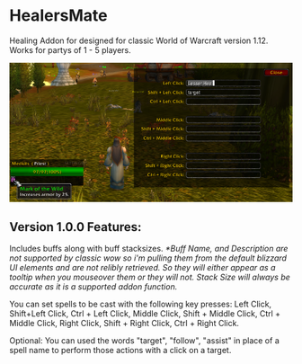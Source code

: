 # HealersMate
Healing Addon for designed for classic World of Warcraft version 1.12.
Works for partys of 1 - 5 players.

<img src="Images/UI_Example.png">

Version 1.0.0 Features:
-------------------------------------------------------------------------------------
Includes buffs along with buff stacksizes.
    _*Buff Name, and Description are not supported by classic wow so i'm pulling them from the default blizzard UI elements and are not relibly retrieved. So they will either appear as a tooltip when you mouseover them or they will not.
      Stack Size will always be accurate as it is a supported addon function._

You can set spells to be cast with the following key presses:
Left Click, Shift+Left Click, Ctrl + Left Click, Middle Click, Shift + Middle Click, Ctrl + Middle Click, Right Click, Shift + Right Click, Ctrl + Right Click.

Optional:
  You can used the words "target", "follow", "assist" in place of a spell name to perform those actions with a click on a target.
